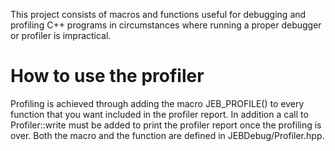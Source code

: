 This project consists of macros and functions useful for debugging and profiling C++ programs in circumstances where running a proper debugger or profiler is impractical.

How to use the profiler
=======================

Profiling is achieved through adding the macro JEB_PROFILE() to every function that you want included in the profiler report. In addition a call to Profiler::write must be added to print the profiler report once the profiling is over. Both the macro and the function are defined in JEBDebug/Profiler.hpp.
